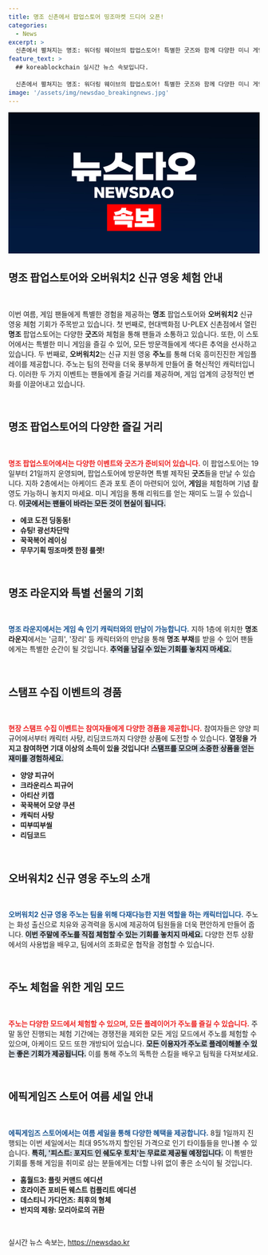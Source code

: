 ```yaml
---
title: 명조 신촌에서 팝업스토어 띵조마켓 드디어 오픈!
categories:
  - News
excerpt: >
  신촌에서 펼쳐지는 명조: 워더링 웨이브의 팝업스토어! 특별한 굿즈와 함께 다양한 미니 게임, 푸짐한 경품 이벤트가 기다리고 있습니다. 지금 참여하고 독특한 체험을 놓치지 마세요!
feature_text: >
  ## koreablockchain 실시간 뉴스 속보입니다.

  신촌에서 펼쳐지는 명조: 워더링 웨이브의 팝업스토어! 특별한 굿즈와 함께 다양한 미니 게임, 푸짐한 경품 이벤트가 기다리고 있습니다. 지금 참여하고 독특한 체험을 놓치지 마세요!
image: '/assets/img/newsdao_breakingnews.jpg'
---
```


<p><img src="/assets/img/newsdao_breakingnews.jpg" alt="koreablockchain 속보" /></p>

<h2 data-ke-size="size26">명조 팝업스토어와 오버워치2 신규 영웅 체험 안내</h2>

<p data-ke-size="size16">&nbsp;</p>

<p data-ke-size="size16">이번 여름, 게임 팬들에게 특별한 경험을 제공하는 <b>명조</b> 팝업스토어와 <b>오버워치2</b> 신규 영웅 체험 기회가 주목받고 있습니다. 첫 번째로, 현대백화점 U-PLEX 신촌점에서 열린 <b>명조</b> 팝업스토어는 다양한 <b>굿즈</b>와 체험을 통해 팬들과 소통하고 있습니다. 또한, 이 스토어에서는 특별한 미니 게임을 즐길 수 있어, 모든 방문객들에게 색다른 추억을 선사하고 있습니다. 두 번째로, <b>오버워치2</b>는 신규 지원 영웅 <b>주노</b>를 통해 더욱 흥미진진한 게임플레이를 제공합니다. 주노는 팀의 전략을 더욱 풍부하게 만들어 줄 혁신적인 캐릭터입니다. 이러한 두 가지 이벤트는 팬들에게 즐길 거리를 제공하며, 게임 업계의 긍정적인 변화를 이끌어내고 있습니다.</p>

<p data-ke-size="size16">&nbsp;</p>

<h2 data-ke-size="size26">명조 팝업스토어의 다양한 즐길 거리</h2>

<p data-ke-size="size16">&nbsp;</p>

<p data-ke-size="size16"><b><span style="color: #ee2323;">명조 팝업스토어에서는 다양한 이벤트와 굿즈가 준비되어 있습니다.</span></b> 이 팝업스토어는 19일부터 21일까지 운영되며, 팝업스토어에 방문하면 특별 제작된 <b>굿즈</b>들을 만날 수 있습니다. 지하 2층에서는 아케이드 존과 포토 존이 마련되어 있어, <b>게임</b>을 체험하며 기념 촬영도 가능하니 놓치지 마세요. 미니 게임을 통해 리워드를 얻는 재미도 느낄 수 있습니다. <b><span style="background-color: #21538527;">이곳에서는 팬들이 바라는 모든 것이 현실이 됩니다.</span></b></p>

<ul>
<li><b>에코 도전 딩동동!</b></li>
<li><b>슈팅! 광선차단막</b></li>
<li><b>꾹꾹복어 레이싱</b></li>
<li><b>무무기획 띵조마켓 한정 룰렛!</b></li>
</ul>

<p data-ke-size="size16">&nbsp;</p>

<h2 data-ke-size="size26">명조 라운지와 특별 선물의 기회</h2>

<p data-ke-size="size16">&nbsp;</p>

<p data-ke-size="size16"><b><span style="color: #1a5490;">명조 라운지에서는 게임 속 인기 캐릭터와의 만남이 가능합니다.</span></b> 지하 1층에 위치한 <b>명조 라운지</b>에서는 '금희', '장리' 등 캐릭터와의 만남을 통해 <b>명조 부채</b>를 받을 수 있어 팬들에게는 특별한 순간이 될 것입니다. <b><span style="background-color: #21538527;">추억을 남길 수 있는 기회를 놓치지 마세요.</span></b></p>

<p data-ke-size="size16">&nbsp;</p>

<h2 data-ke-size="size26">스탬프 수집 이벤트의 경품</h2>

<p data-ke-size="size16">&nbsp;</p>

<p data-ke-size="size16"><b><span style="color: #ee2323;">현장 스탬프 수집 이벤트는 참여자들에게 다양한 경품을 제공합니다.</span></b> 참여자들은 양양 피규어에서부터 캐릭터 사탕, 리딤코드까지 다양한 상품에 도전할 수 있습니다. <b>열정을 가지고 참여하면 기대 이상의 소득이 있을 것입니다!</b> <b><span style="background-color: #21538527;">스탬프를 모으며 소중한 상품을 얻는 재미를 경험하세요.</span></b></p>

<ul>
<li><b>양양 피규어</b></li>
<li><b>크라운리스 피규어</b></li>
<li><b>아티산 키캡</b></li>
<li><b>꾹꾹복어 모양 쿠션</b></li>
<li><b>캐릭터 사탕</b></li>
<li><b>띠부띠부씰</b></li>
<li><b>리딤코드</b></li>
</ul>

<p data-ke-size="size16">&nbsp;</p>

<h2 data-ke-size="size26">오버워치2 신규 영웅 주노의 소개</h2>

<p data-ke-size="size16">&nbsp;</p>

<p data-ke-size="size16"><b><span style="color: #1a5490;">오버워치2 신규 영웅 주노는 팀을 위해 다재다능한 지원 역할을 하는 캐릭터입니다.</span></b> 주노는 화성 출신으로 치유와 공격력을 동시에 제공하여 팀원들을 더욱 편안하게 만들어 줍니다. <b><span style="background-color: #21538527;">이번 주말에 주노를 직접 체험할 수 있는 기회를 놓치지 마세요.</span></b> 다양한 전투 상황에서의 사용법을 배우고, 팀에서의 조화로운 협작을 경험할 수 있습니다.</p>

<p data-ke-size="size16">&nbsp;</p>

<h2 data-ke-size="size26">주노 체험을 위한 게임 모드</h2>

<p data-ke-size="size16">&nbsp;</p>

<p data-ke-size="size16"><b><span style="color: #ee2323;">주노는 다양한 모드에서 체험할 수 있으며, 모든 플레이어가 주노를 즐길 수 있습니다.</span></b> 주말 동안 진행되는 체험 기간에는 경쟁전을 제외한 모든 게임 모드에서 주노를 체험할 수 있으며, 아케이드 모드 또한 개방되어 있습니다. <b><span style="background-color: #21538527;">모든 이용자가 주노로 플레이해볼 수 있는 좋은 기회가 제공됩니다.</span></b> 이를 통해 주노의 독특한 스킬을 배우고 팀웍을 다져보세요.</p>

<p data-ke-size="size16">&nbsp;</p>

<h2 data-ke-size="size26">에픽게임즈 스토어 여름 세일 안내</h2>

<p data-ke-size="size16">&nbsp;</p>

<p data-ke-size="size16"><b><span style="color: #1a5490;">에픽게임즈 스토어에서는 여름 세일을 통해 다양한 혜택을 제공합니다.</span></b> 8월 1일까지 진행되는 이번 세일에서는 최대 95%까지 할인된 가격으로 인기 타이틀들을 만나볼 수 있습니다. <b><span style="background-color: #21538527;">특히, '피스트: 포지드 인 쉐도우 토치'는 무료로 제공될 예정입니다.</span></b> 이 특별한 기회를 통해 게임을 취미로 삼는 분들에게는 더할 나위 없이 좋은 소식이 될 것입니다.</p>

<ul>
<li><b>홈월드3: 플릿 커맨드 에디션</b></li>
<li><b>호라이즌 포비든 웨스트 컴플리트 에디션</b></li>
<li><b>데스티니 가디언즈: 최후의 형체</b></li>
<li><b>반지의 제왕: 모리아로의 귀환</b></li>
</ul>

<p data-ke-size="size16">&nbsp;</p>
실시간 뉴스 속보는, <a href="https://newsdao.kr" rel="dofollow">https://newsdao.kr</a>


